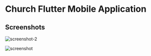 # Church Flutter Mobile Application
## Screenshots
![screenshot-2](https://github.com/user-attachments/assets/30d21ef5-e247-4c9f-ab24-cf0a172c4ba1)

![screenshot](https://github.com/user-attachments/assets/12b97917-17d4-4ee5-93e3-a9a660593bb1)
